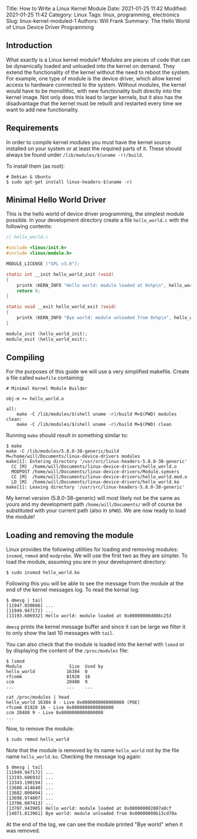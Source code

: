 Title: How to Write a Linux Kernel Module
Date: 2021-01-25 11:42
Modified: 2021-01-25 11:42
Category: Linux
Tags: linux, programming, electronics
Slug: linux-kernel-moduled-1
Authors: Will Frank
Summary: The Hello World of Linux Device Driver Programming

## Introduction
What exactly is a Linux kernel module? Modules are pieces of code that can be 
dynamically loaded and unloaded into the kernel on demand. They extend the 
functionality of the kernel without the need to reboot the system. For example,
one type of module is the device driver, which allow kernel access to hardware
connected to the system. Without modules, the kernel would have to be monolithic,
with new functionality built directly into the kernel image. Not only does this 
lead to larger kernels, but it also has the disadvantage that the kernel must be
rebuilt and restarted every time we want to add new functionality.

## Requirements
In order to compile kernel modules you must have the kernel source installed on
your system or at least the required parts of it. These should always be found 
under `/lib/modules/$(uname -r)/build`.

To install them (as root):
```
# Debian & Ubuntu
$ sudo apt-get install linux-headers-$(uname -r) 
```

## Minimal Hello World Driver
This is the hello world of device driver programming, the simplest module 
possible. In your development directory create a file `hello_world.c` with the 
following contents:

```c
// hello_world.c

#include <linux/init.h>
#include <linux/module.h>

MODULE_LICENSE ("GPL v3.0");

static int __init hello_world_init (void)
{
    printk (KERN_INFO "Hello world: module loaded at 0x%p\n", hello_world_init);
    return 0;
}

static void __exit hello_world_exit (void)
{
    printk (KERN_INFO "Bye world: module unloaded from 0x%p\n", hello_world_exit);
}

module_init (hello_world_init);
module_exit (hello_world_exit);
```

## Compiling
For the purposes of this guide we will use a very simplified makefile. Create
a file called `makefile` containing:
```make
# Minimal Kernel Module Builder

obj-m += hello_world.o

all:
	make -C /lib/modules/$(shell uname -r)/build M=$(PWD) modules
clean:
	make -C /lib/modules/$(shell uname -r)/build M=$(PWD) clean
```

Running `make` should result in something similar to:
```shell
$ make
make -C /lib/modules/5.8.0-38-generic/build M=/home/will/Documents/linux-device-drivers modules
make[1]: Entering directory '/usr/src/linux-headers-5.8.0-38-generic'
  CC [M]  /home/will/Documents/linux-device-drivers/hello_world.o
  MODPOST /home/will/Documents/linux-device-drivers/Module.symvers
  CC [M]  /home/will/Documents/linux-device-drivers/hello_world.mod.o
  LD [M]  /home/will/Documents/linux-device-drivers/hello_world.ko
make[1]: Leaving directory '/usr/src/linux-headers-5.8.0-38-generic'
```

My kernel version (5.8.0-38-generic) will most likely not be the same as yours
and my development path `/home/will/Documents/` will of course be substituted with
your current path (also in `$PWD`). We are now ready to load the module!

## Loading and removing the module
Linux provides the following utilities for loading and removing modules: `insmod`,
`rmmod` and `modprobe`. We will use the first two as they are simpler. To load 
the module, assuming you are in your development directory:
```shell
$ sudo insmod hello_world.ko
```
Following this you will be able to see the message from the module at the end 
of the kernel messages log. To read the kernal log:
```shell
$ dmesg | tail
[11947.850686] ...
[11949.947172] ...
[13193.606932] Hello world: module loaded at 0x00000000d086c253
```
`dmesg` prints the kernel message buffer and since it can be large we filter it
to only show the last 10 messages with `tail`.

You can also check that the module is loaded into the kernel with `lsmod` or by
displaying the content of the `/proc/modules` file:
```shell
$ lsmod
Module                  Size  Used by
hello_world            16384  0
rfcomm                 81920  16
ccm                    20480  9
...                    ...    ...

cat /proc/modules | head
hello_world 16384 0 - Live 0x0000000000000000 (POE)
rfcomm 81920 16 - Live 0x0000000000000000
ccm 20480 9 - Live 0x0000000000000000
...
```

Now, to remove the module:
```shell
$ sudo rmmod hello_world
```
Note that the module is removed by its name `hello_world` not by the file name
`hello_world.ko`. Checking the message log again:
```shell
$ dmesg | tail
[11949.947172] ...
[13193.606932] ...
[13343.190194] ...
[13680.414640] ...
[13682.000494] ...
[13698.974007] ...
[13706.007413] ...
[13707.943905] Hello world: module loaded at 0x000000002087a0cf
[14071.813961] Bye world: module unloaded from 0x00000000b13cd70a

```
At the end of the log, we can see the module printed "Bye world" when it was
removed.